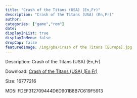 ```yaml
---
title: "Crash of the Titans (USA) (En,Fr)"
description: "Crash of the Titans (USA) (En,Fr)"
author: 
categories: ["game","rom"]
date: 
displayInList: true
displayInMenu: false
dropCap: false
featuredImage: /img/gba/Crash of the Titans [Europe].jpg
---
```


Description: Crash of the Titans (USA) (En,Fr)

Download: <a style="text-decoration:underline;" href="https://mega.nz/#!LKB0wA7Y!iHmrARDnVshZfoXzc0EuHdhYK6p-_ZYfTQHO_ujCz3w" target = "_blank" rel = "nofollow" > Crash of the Titans (USA) (En,Fr)</a>

Size: 16777216

MD5: FDEF312709444D6D901B8B7C619F5913


